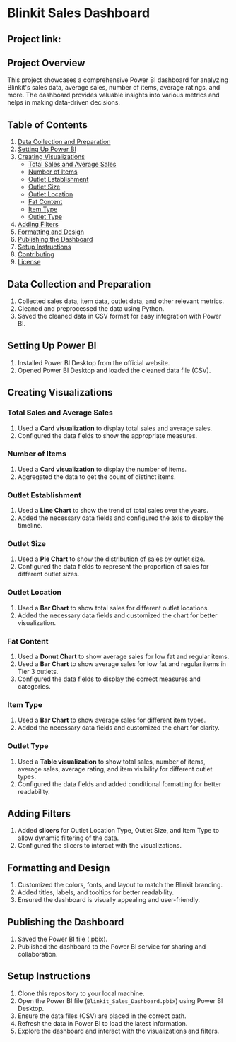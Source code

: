 



# Blinkit Sales Dashboard
## Project link: 
## Project Overview

This project showcases a comprehensive Power BI dashboard for analyzing Blinkit's sales data, average sales, number of items, average ratings, and more. The dashboard provides valuable insights into various metrics and helps in making data-driven decisions.

## Table of Contents

1. [Data Collection and Preparation](#data-collection-and-preparation)
2. [Setting Up Power BI](#setting-up-power-bi)
3. [Creating Visualizations](#creating-visualizations)
   - [Total Sales and Average Sales](#total-sales-and-average-sales)
   - [Number of Items](#number-of-items)
   - [Outlet Establishment](#outlet-establishment)
   - [Outlet Size](#outlet-size)
   - [Outlet Location](#outlet-location)
   - [Fat Content](#fat-content)
   - [Item Type](#item-type)
   - [Outlet Type](#outlet-type)
4. [Adding Filters](#adding-filters)
5. [Formatting and Design](#formatting-and-design)
6. [Publishing the Dashboard](#publishing-the-dashboard)
7. [Setup Instructions](#setup-instructions)
8. [Contributing](#contributing)
9. [License](#license)

## Data Collection and Preparation

1. Collected sales data, item data, outlet data, and other relevant metrics.
2. Cleaned and preprocessed the data using Python.
3. Saved the cleaned data in CSV format for easy integration with Power BI.

## Setting Up Power BI

1. Installed Power BI Desktop from the official website.
2. Opened Power BI Desktop and loaded the cleaned data file (CSV).

## Creating Visualizations

### Total Sales and Average Sales

1. Used a **Card visualization** to display total sales and average sales.
2. Configured the data fields to show the appropriate measures.

### Number of Items

1. Used a **Card visualization** to display the number of items.
2. Aggregated the data to get the count of distinct items.

### Outlet Establishment

1. Used a **Line Chart** to show the trend of total sales over the years.
2. Added the necessary data fields and configured the axis to display the timeline.

### Outlet Size

1. Used a **Pie Chart** to show the distribution of sales by outlet size.
2. Configured the data fields to represent the proportion of sales for different outlet sizes.

### Outlet Location

1. Used a **Bar Chart** to show total sales for different outlet locations.
2. Added the necessary data fields and customized the chart for better visualization.

### Fat Content

1. Used a **Donut Chart** to show average sales for low fat and regular items.
2. Used a **Bar Chart** to show average sales for low fat and regular items in Tier 3 outlets.
3. Configured the data fields to display the correct measures and categories.

### Item Type

1. Used a **Bar Chart** to show average sales for different item types.
2. Added the necessary data fields and customized the chart for clarity.

### Outlet Type

1. Used a **Table visualization** to show total sales, number of items, average sales, average rating, and item visibility for different outlet types.
2. Configured the data fields and added conditional formatting for better readability.

## Adding Filters

1. Added **slicers** for Outlet Location Type, Outlet Size, and Item Type to allow dynamic filtering of the data.
2. Configured the slicers to interact with the visualizations.

## Formatting and Design

1. Customized the colors, fonts, and layout to match the Blinkit branding.
2. Added titles, labels, and tooltips for better readability.
3. Ensured the dashboard is visually appealing and user-friendly.

## Publishing the Dashboard

1. Saved the Power BI file (.pbix).
2. Published the dashboard to the Power BI service for sharing and collaboration.

## Setup Instructions

1. Clone this repository to your local machine.
2. Open the Power BI file (`Blinkit_Sales_Dashboard.pbix`) using Power BI Desktop.
3. Ensure the data files (CSV) are placed in the correct path.
4. Refresh the data in Power BI to load the latest information.
5. Explore the dashboard and interact with the visualizations and filters.


